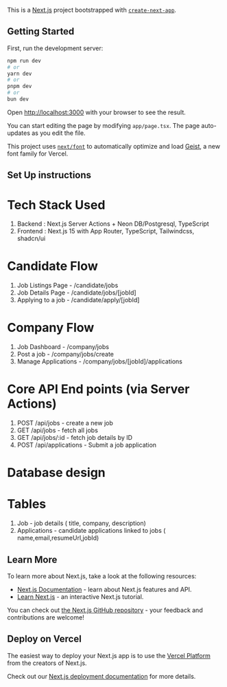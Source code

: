 This is a [Next.js](https://nextjs.org) project bootstrapped with [`create-next-app`](https://nextjs.org/docs/app/api-reference/cli/create-next-app).

## Getting Started

First, run the development server:

```bash
npm run dev
# or
yarn dev
# or
pnpm dev
# or
bun dev
```

Open [http://localhost:3000](http://localhost:3000) with your browser to see the result.

You can start editing the page by modifying `app/page.tsx`. The page auto-updates as you edit the file.

This project uses [`next/font`](https://nextjs.org/docs/app/building-your-application/optimizing/fonts) to automatically optimize and load [Geist](https://vercel.com/font), a new font family for Vercel.

## Set Up instructions

# Tech Stack Used
1) Backend : Next.js Server Actions + Neon DB/Postgresql, TypeScript
2) Frontend : Next.js 15 with App Router, TypeScript, Tailwindcss, shadcn/ui

# Candidate Flow
1) Job Listings Page - /candidate/jobs
2) Job Details Page - /candidate/jobs/[jobId]
3) Applying to a job - /candidate/apply/[jobId]

# Company Flow
1) Job Dashboard - /company/jobs
2) Post a job - /company/jobs/create
3) Manage Applications - /company/jobs/[jobId]/applications

# Core API End points (via Server Actions)
1) POST /api/jobs - create a new job
2) GET /api/jobs - fetch all jobs
3) GET /api/jobs/:id - fetch job details by ID
4) POST /api/applications - Submit a job application

# Database design
 # Tables
 1) Job - job details ( title, company, description)
 2) Applications - candidate applications linked to jobs ( name,email,resumeUrl,jobId)

## Learn More

To learn more about Next.js, take a look at the following resources:

- [Next.js Documentation](https://nextjs.org/docs) - learn about Next.js features and API.
- [Learn Next.js](https://nextjs.org/learn) - an interactive Next.js tutorial.

You can check out [the Next.js GitHub repository](https://github.com/vercel/next.js) - your feedback and contributions are welcome!

## Deploy on Vercel

The easiest way to deploy your Next.js app is to use the [Vercel Platform](https://vercel.com/new?utm_medium=default-template&filter=next.js&utm_source=create-next-app&utm_campaign=create-next-app-readme) from the creators of Next.js.

Check out our [Next.js deployment documentation](https://nextjs.org/docs/app/building-your-application/deploying) for more details.
